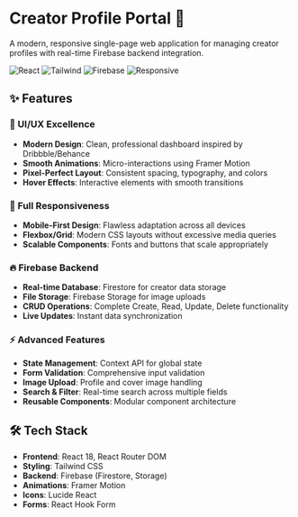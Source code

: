 # Creator Profile Portal 🚀

A modern, responsive single-page web application for managing creator profiles with real-time Firebase backend integration.

![React](https://img.shields.io/badge/React-18.2.0-blue)
![Tailwind](https://img.shields.io/badge/Tailwind-CSS-38B2AC)
![Firebase](https://img.shields.io/badge/Firebase-Backend-FFCA28)
![Responsive](https://img.shields.io/badge/Design-Responsive-green)

## ✨ Features

### 🎨 UI/UX Excellence
- **Modern Design**: Clean, professional dashboard inspired by Dribbble/Behance
- **Smooth Animations**: Micro-interactions using Framer Motion
- **Pixel-Perfect Layout**: Consistent spacing, typography, and colors
- **Hover Effects**: Interactive elements with smooth transitions

### 📱 Full Responsiveness
- **Mobile-First Design**: Flawless adaptation across all devices
- **Flexbox/Grid**: Modern CSS layouts without excessive media queries
- **Scalable Components**: Fonts and buttons that scale appropriately

### 🔥 Firebase Backend
- **Real-time Database**: Firestore for creator data storage
- **File Storage**: Firebase Storage for image uploads
- **CRUD Operations**: Complete Create, Read, Update, Delete functionality
- **Live Updates**: Instant data synchronization

### ⚡ Advanced Features
- **State Management**: Context API for global state
- **Form Validation**: Comprehensive input validation
- **Image Upload**: Profile and cover image handling
- **Search & Filter**: Real-time search across multiple fields
- **Reusable Components**: Modular component architecture

## 🛠 Tech Stack

- **Frontend**: React 18, React Router DOM
- **Styling**: Tailwind CSS
- **Backend**: Firebase (Firestore, Storage)
- **Animations**: Framer Motion
- **Icons**: Lucide React
- **Forms**: React Hook Form

